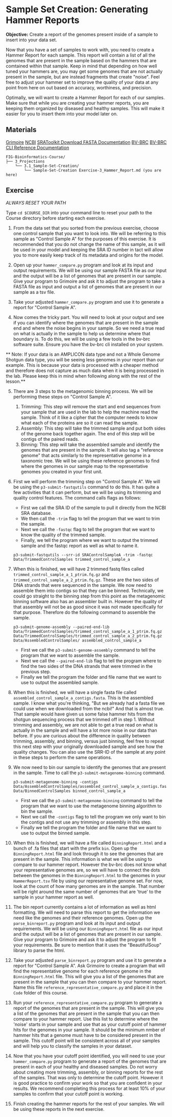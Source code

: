 # Sample Set Creation: Generating Hammer Reports

**Objective:** Create a report of the genomes present inside of a sample to insert into your data set. 

Now that you have a set of samples to work with, you need to create a Hammer Report for each sample. This report will contain a list of all the genomes that are present in the sample based on the hammers that are comtained within that sample. Keep in mind that depending on how well tuned your hammers are, you may get some genomes that are not actually present in the sample, but are instead fragments that create "noise". Feel free to adjust your hammer set to improve the quality of your data at any point from here on out based on accuracy, worthiness, and precision. 

Optimally, we will want to create a Hammer Report for each of our samples. Make sure that while you are creating your hammer reports, you are keeping them organized by diseased and healthy samples. This will make it easier for you to insert them into your model later on.

## Materials
[Grimoire](https://chat.openai.com/g/g-n7Rs0IK86-grimoire)
[NCBI](https://www.ncbi.nlm.nih.gov/)
[SRAToolkit Download FASTA Documentation](https://www.ncbi.nlm.nih.gov/books/NBK242621/)
[BV-BRC](https://bv-brc.org/)
[BV-BRC CLI Reference Documentation](https://www.bv-brc.org/docs/cli_tutorial/command_list/index.html)

```
FIG-Bioinformatics-Course/
├── 3_Projections
    └── 3.1_Sample-Set-Creation/
        └── Sample-Set-Creation Exercise-3_Hammer_Report.md (you are here)
```

## Exercise

*ALWAYS RESET YOUR PATH* 

Type `cd $COURSE_DIR` into your command line to reset your path to the Course directory before starting each exercise.

1. From the data set that you sorted from the previous exercise, choose one control sample that you want to look into. We will be referring to this sample as "Control Sample A" for the purposes of this exercise. It is recommended that you do not change the name of this sample, as it will be used in your model and keeping the SRA ID number in tact will allow you to more easily keep track of its metadata and origins for the model.

2. Open up your `hammer_compare.py` program and look at its input and output requirements. We will be using our sample FASTA file as our input and the output will be a list of genomes that are present in our sample. Give your program to Grimoire and ask it to adjust the program to take a FASTA file as input and output a list of genomes that are present in our sample as a tsv file. 

3. Take your adjusted `hammer_compare.py` program and use it to generate a report for "Control Sample A". 

4. Now comes the tricky part. You will need to look at your output and see if you can identify where the genomes that are present in the sample end and where the noise begins in your sample. So we need a true read on what is actually in the sample to help us determine where that boundary is. To do this, we will be using a few tools in the bv-brc software suite. Ensure you have the bv-brc cli installed on your system. 



  ** Note: If your data is an AMPLICON data type and not a Whole Genome Shotgun data type, you will be seeing less genomes in your report than our example. This is because your data is processed with a cheaper method and therefore does not capture as much data when it is being processed in the lab. Please keep this in mind when following along with the rest of the lesson.**

5. There are 3 steps to the metagenomic binning process. We will be performing these steps on "Control Sample A".
    1. Trimming: This step will remove the start and end sequences from your sample that are used in the lab to help the machine read the sample. Think of it like a cipher that the computer needs to know what each of the proteins are so it can read the sample.
    2. Assembly: This step will take the trimmed sample and put both sides of the genome back together again. The end of this step will be contigs of the paired reads.
    3. Binning: This step will take the assembled sample and identify the genomes that are present in the sample. It will also tag a "reference genome" that acts similarly to the representative genome in a taxonomic tree. We will be using these reference genomes to find where the genomes in our sample map to the representative genomes you created in your first unit.

6. First we will perform the trimming step on "Control Sample A". We will be using the `p3-submit-fastqutils` command to do this. It has quite a few activities that it can perform, but we will be using its trimming and quality control features. The command calls flags as follows:
    - First we call the SRA ID of the sample to pull it directly from the NCBI SRA database.
    - We then call the `-trim` flag to tell the program that we want to trim the sample.
    - Next we call the `-fastqc` flag to tell the program that we want to know the quality of the trimmed sample.
    - Finally, we tell the program where we want to output the trimmed sample and the fastqc report as well as what to name it.

    ```
    p3-submit-fastqutils --srr-id SRAControlSampleA -trim -fastqc Data/TrimmedControlSamples trimmed_control_sample_a
    ```

7. When this is finished, we will have 2 trimmed fastq files called `trimmed_control_sample_a_1_ptrim.fq.gz` and `trimmed_control_sample_a_2_ptrim.fq.gz`. These are the two sides of DNA strands that were sequenced in the sample. We now need to assemble them into contigs so that they can be binned. Technically, we could go straight to the binning step from this point as the metagenomic binning software also has an assembler built in. However the quality of that assembly will not be as good since it was not made specifically for that purpose. Therefore do the following command to assemble the sample.

    ```
    p3-submit-genome-assembly --paired-end-lib Data/TrimmedControlSamples/trimmed_control_sample_a_1_ptrim.fq.gz Data/TrimmedControlSamples/trimmed_control_sample_a_2_ptrim.fq.gz Data/AssembledControlSamples/ assembled_control_sample_a
    ```
    - First we call the `p3-submit-genome-assembly` command to tell the program that we want to assemble the sample.
    - Next we call the `--paired-end-lib` flag to tell the program where to find the two sides of the DNA strands that were trimmed in the previous step.
    - Finally we tell the program the folder and file name that we want to use to output the assembled sample.

8. When this is finished, we will have a single fasta file called `assembled_control_sample_a_contigs.fasta`. This is the assembled sample. I know what you're thinking, "But we already had a fasta file we could use when we downloaded from the ncbi!" And that is almost true. That sample would have given us some false hammer hits from the shotgun sequencing process that we trimmed off in step 1. Without trimming and assembly, we are not able to get a true read on what is actually in the sample and will have a lot more noise in our data than before. If you are curious about the difference in quality between trimming, assembly, and binning, versus just binning, feel free to repeat this next step with your originally downloaded sample and see how the quality changes. You can also use the SRR-ID of the sample at any point in these steps to perform the same operations. 

9. We now need to bin our sample to identify the genomes that are present in the sample. Time to call the `p3-submit-metagenome-binning` command.

    ```
    p3-submit-metagenome-binning -contigs Data/AssembledControlSamples/assembled_control_sample_a_contigs.fasta Data/BinnedControlSamples binned_control_sample_a
    ```

    - First we call the `p3-submit-metagenome-binning` command to tell the program that we want to use the metagenome binning algorithm to bin the sample.
    - Next we call the `-contigs` flag to tell the program we only want to bin the contigs and not use any trimming or assembly in this step.
    - Finally we tell the program the folder and file name that we want to use to output the binned sample.

10. When this is finished, we will have a file called `BinningReport.html` and a bunch of .fa files that start with the prefix `bin`. Open up the `BinningReport.html` file and look through it to see the genomes that are present in the sample. This information is what we will be using to compare to our hammer report. However the bv-brc does not know what your representative genomes are, so we will have to connect the dots between the genomes in the `BinningReport.html` to the genomes in your `HammerReport.tsv` file by using our representative genome set. For now, look at the count of how many genomes are in the sample. That number will be right around the same number of genomes that are 'true' to the sample in your hammer report as well. 

11. The bin report currently contains a lot of information as well as html formatting. We will need to parse this report to get the information we need like the genomes and their reference genomes. Open up the `parse_binreport.py` program and look at its input and output requirements. We will be using our `BinningReport.html` file as our input and the output will be a list of genomes that are present in our sample. Give your program to Grimoire and ask it to adjust the program to fit your requirements. Be sure to mention that it uses the "BeautifulSoup" library to parse the html.

12. Take your adjusted `parse_binreport.py` program and use it to generate a report for "Control Sample A". Ask Grimoire to create a program that will find the representative genome for each reference genome in the `BinningReport.html` file. This will give you a list of the genomes that are present in the sample that you can then compare to your hammer report. Name this file `reference_representative_compare.py` and place it in the `Code` folder of this course.

13. Run your `reference_representative_compare.py` program to generate a report of the genomes that are present in the sample. This will give you a list of the genomes that are present in the sample that you can then compare to your hammer report. Use this list to determine where the 'noise' starts in your sample and use that as your cutoff point of hammer hits for the genomes in your sample. It should be the minimum nmber of hammer hits that a genome must have to be considered present in the sample. This cutoff point will be consistent across all of your samples and will help you to classify the samples in your dataset.

14. Now that you have your cutoff point identified, you will need to use your `hammer_compare.py` program to generate a report of the genomes that are present in each of your healthy and diseased samples. Do not worry about creating more trimming, assembly, or binning reports for the rest of the samples. That was only to determine the cutoff point. However it is good practice to confirm your work so that you are confident in your results. We recommend completing this process for at least 10% of your samples to confirm that your cutoff point is working.

15. Finish creating the hammer reports for the rest of your samples. We will be using these reports in the next exercise. 
